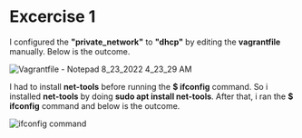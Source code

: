 # Excercise 1  


I configured the **"private_network"** to **"dhcp"** by editing the **vagrantfile** manually. Below is the outcome.    

 ![Vagrantfile - Notepad 8_23_2022 4_23_29 AM](https://user-images.githubusercontent.com/67663655/186158896-991553c3-9180-4470-802d-17b273d34104.png)


I had to install **net-tools** before running the **$ ifconfig** command. So i installed **net-tools** by doing **sudo apt install net-tools**. After that, i ran the **$ ifconfig** command and below is the outcome.  

![ifconfig command](https://user-images.githubusercontent.com/67663655/186159000-bf84aaa8-5099-418c-a75f-9c14a20ef1dd.png)
